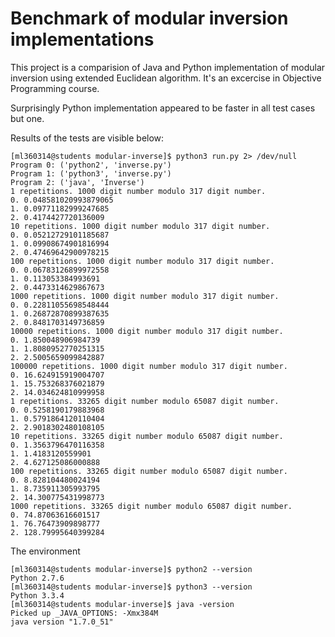 Benchmark of modular inversion implementations
==============================================

This project is a comparision of Java and Python implementation of modular
inversion using extended Euclidean algorithm. It's an excercise in Objective
Programming course.

Surprisingly Python implementation appeared to be faster in all test cases
but one.

Results of the tests are visible below:

    [ml360314@students modular-inverse]$ python3 run.py 2> /dev/null
    Program 0: ('python2', 'inverse.py')
    Program 1: ('python3', 'inverse.py')
    Program 2: ('java', 'Inverse')
    1 repetitions. 1000 digit number modulo 317 digit number.
    0. 0.048581020993879065
    1. 0.09771182999247685
    2. 0.4174427720136009
    10 repetitions. 1000 digit number modulo 317 digit number.
    0. 0.05212729101185687
    1. 0.09908674901816994
    2. 0.47469642900978215
    100 repetitions. 1000 digit number modulo 317 digit number.
    0. 0.06783126899972558
    1. 0.113053384993691
    2. 0.4473314629867673
    1000 repetitions. 1000 digit number modulo 317 digit number.
    0. 0.22811055698548444
    1. 0.26872870899387635
    2. 0.8481703149736859
    10000 repetitions. 1000 digit number modulo 317 digit number.
    0. 1.850048906984739
    1. 1.8080952770251315
    2. 2.5005659099842887
    100000 repetitions. 1000 digit number modulo 317 digit number.
    0. 16.624915919004707
    1. 15.753268376021879
    2. 14.034624810999958
    1 repetitions. 33265 digit number modulo 65087 digit number.
    0. 0.5258190179883968
    1. 0.5791864120110404
    2. 2.9018302480108105
    10 repetitions. 33265 digit number modulo 65087 digit number.
    0. 1.3563796470116358
    1. 1.4183120559901
    2. 4.627125086000888
    100 repetitions. 33265 digit number modulo 65087 digit number.
    0. 8.828104480024194
    1. 8.735911305993795
    2. 14.300775431998773
    1000 repetitions. 33265 digit number modulo 65087 digit number.
    0. 74.87063616601517
    1. 76.76473909898777
    2. 128.79995640399284

The environment 

    [ml360314@students modular-inverse]$ python2 --version
    Python 2.7.6
    [ml360314@students modular-inverse]$ python3 --version
    Python 3.3.4
    [ml360314@students modular-inverse]$ java -version
    Picked up _JAVA_OPTIONS: -Xmx384M
    java version "1.7.0_51"
